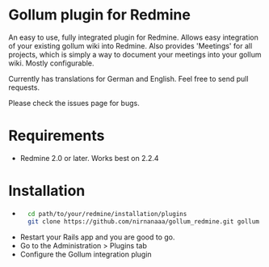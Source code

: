 # Gollum plugin for Redmine

An easy to use, fully integrated plugin for Redmine. Allows easy integration of your existing gollum wiki into 
Redmine. Also provides 'Meetings' for all projects, which is simply a way to document your meetings into your 
gollum wiki. Mostly configurable.

Currently has translations for German and English. Feel free to send pull requests.

Please check the issues page for bugs.


# Requirements

* Redmine 2.0 or later. Works best on 2.2.4


# Installation

* ```sh
    cd path/to/your/redmine/installation/plugins
    git clone https://github.com/nirnanaaa/gollum_redmine.git gollum
    ```
* Restart your Rails app and you are good to go.
* Go to the Administration > Plugins tab
* Configure the Gollum integration plugin
